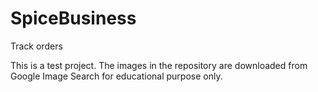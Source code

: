 # SpiceBusiness
Track orders

This is a test project. The images in the repository are downloaded from Google Image Search for educational purpose only.

